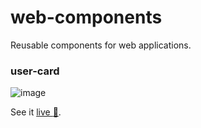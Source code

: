 # web-components
Reusable components for web applications.

### user-card
![image](https://user-images.githubusercontent.com/31961274/150439653-50a4f08b-061e-4c37-9dab-f08c5596dd51.png)

See it [live :movie_camera:](https://codepen.io/joziasmartini/pen/dyVEmRp).
